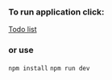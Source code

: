 ### To run application click:

[Todo list](https://severstal-test-vladikkir.vercel.app)

### or use

`
npm install
`
`
npm run dev
`
